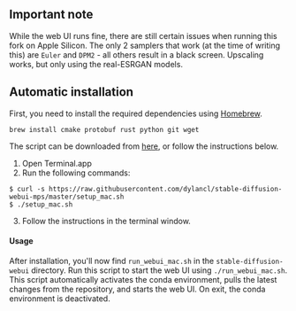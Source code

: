 ## Important note

 While the web UI runs fine, there are still certain issues when running this fork on Apple Silicon.
The only 2 samplers that work (at the time of writing this) are `Euler` and `DPM2` - all others result in a black screen.
Upscaling works, but only using the real-ESRGAN models.

## Automatic installation

First, you need to install the required dependencies using [Homebrew](https://brew.sh).

`brew install cmake protobuf rust python git wget`

The script can be downloaded from [here](https://github.com/dylancl/stable-diffusion-webui-mps/blob/master/setup_mac.sh), or follow the instructions below.

1. Open Terminal.app
2. Run the following commands:

```
$ curl -s https://raw.githubusercontent.com/dylancl/stable-diffusion-webui-mps/master/setup_mac.sh
$ ./setup_mac.sh
```

3. Follow the instructions in the terminal window.

#### Usage

After installation, you'll now find `run_webui_mac.sh` in the `stable-diffusion-webui` directory. Run this script to start the web UI using `./run_webui_mac.sh`.
This script automatically activates the conda environment, pulls the latest changes from the repository, and starts the web UI. On exit, the conda environment is deactivated.